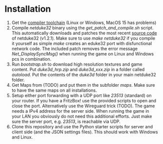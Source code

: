 # Installation

1. Get the [compiler toolchain](https://wiki.eduke32.com/wiki/Main_Page) (Linux or Windows, MacOS 15 has problems)
2. Compile *netduke32* binary using the *get_patch_and_compile.sh* script. This automatically downloads and patches the most recent [source code](https://voidpoint.io/StrikerTheHedgefox/eduke32-csrefactor/-/releases) of netduke32 (v1.2.1). Make sure to use *make netduke32* if you compile it yourself as simple *make* creates an eduke32 port with disfunctional network code. The included patch removes the error message *Net_DisplaySyncMsg()* when running the game on Linux and Windows pcs in combination.
3. Run *bootstrap.sh* to download high resolution textures and game content. Put *duke3d_hrp.zip* and *duke3d_xxx.zip* in a folder called *autoload*. Put the contents of the *duke3d* folder in your main netduke32 folder.
4. Get Maps from (TODO) and put them in the subfolder *maps*. Make sure to have the same maps on all installations.
5. Setup either port forwarding with a UDP port like *23513* (standard) on your router. If you have a FritzBox! use the provided scripts to open and close the port. Alternatively use the Wireguard trick (TODO). The game needs a IPv4 address for the server side. When running the game in your LAN you obviously do not need this additional efforts. Just make sure the server port, e.g. *23513*, is reachable via UDP.
6. Clone this repository and use the Python starter scripts for server and client side (and the JSON settings files). This should work with Windows and Linux. 
